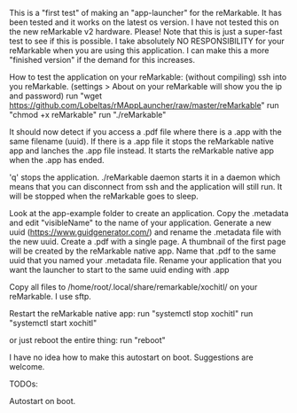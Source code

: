 
This is a "first test" of making an "app-launcher" for the reMarkable.
It has been tested and it works on the latest os version.
I have not tested this on the new reMarkable v2 hardware.
Please! Note that this is just a super-fast test to see if this is possible.
I take absolutely NO RESPONSIBILITY for your reMarkable when you are using this application.
I can make this a more "finished version" if the demand for this increases.


How to test the application on your reMarkable: (without compiling)
ssh into you reMarkable. (settings > About on your reMarkable will show you the ip and password)
run "wget https://github.com/Lobeltas/rMAppLauncher/raw/master/reMarkable"
run "chmod +x reMarkable"
run "./reMarkable"

It should now detect if you access a .pdf file where there is a .app with the same filename (uuid).
If there is a .app file it stops the reMarkable native app and lanches the .app file instead.
It starts the reMarkable native app when the .app has ended.

'q' stops the application.
./reMarkable daemon starts it in a daemon which means that you can disconnect from ssh and the application will still run.
It will be stopped when the reMarkable goes to sleep.


Look at the app-example folder to create an application.
Copy the .metadata and edit "visibleName" to the name of your application.
Generate a new uuid (https://www.guidgenerator.com/) and rename the .metadata file with the new uuid.
Create a .pdf with a single page. A thumbnail of the first page will be created by the reMarkable native app.
Name that .pdf to the same uuid that you named your .metadata file.
Rename your application that you want the launcher to start to the same uuid ending with .app

Copy all files to /home/root/.local/share/remarkable/xochitl/ on your reMarkable.
I use sftp.

Restart the reMarkable native app:
run "systemctl stop xochitl"
run "systemctl start xochitl"

or just reboot the entire thing:
run "reboot"




I have no idea how to make this autostart on boot.
Suggestions are welcome.


TODOs:

Autostart on boot.